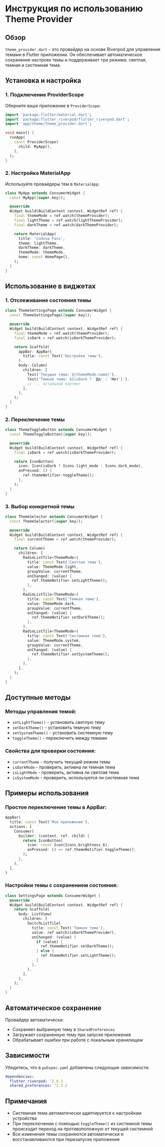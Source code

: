 # Инструкция по использованию Theme Provider

## Обзор
`theme_provider.dart` - это провайдер на основе Riverpod для управления темами в Flutter приложении. Он обеспечивает автоматическое сохранение настроек темы и поддерживает три режима: светлая, темная и системная тема.

## Установка и настройка

### 1. Подключение ProviderScope
Оберните ваше приложение в `ProviderScope`:

```dart
import 'package:flutter/material.dart';
import 'package:flutter_riverpod/flutter_riverpod.dart';
import 'app/theme/theme_provider.dart';

void main() {
  runApp(
    const ProviderScope(
      child: MyApp(),
    ),
  );
}
```

### 2. Настройка MaterialApp
Используйте провайдеры тем в `MaterialApp`:

```dart
class MyApp extends ConsumerWidget {
  const MyApp({super.key});

  @override
  Widget build(BuildContext context, WidgetRef ref) {
    final themeMode = ref.watch(themeProvider);
    final lightTheme = ref.watch(lightThemeProvider);
    final darkTheme = ref.watch(darkThemeProvider);

    return MaterialApp(
      title: 'Codexa Pass',
      theme: lightTheme,
      darkTheme: darkTheme,
      themeMode: themeMode,
      home: const HomePage(),
    );
  }
}
```

## Использование в виджетах

### 1. Отслеживание состояния темы

```dart
class ThemeSettingsPage extends ConsumerWidget {
  const ThemeSettingsPage({super.key});

  @override
  Widget build(BuildContext context, WidgetRef ref) {
    final themeMode = ref.watch(themeProvider);
    final isDark = ref.watch(isDarkThemeProvider);

    return Scaffold(
      appBar: AppBar(
        title: const Text('Настройки темы'),
      ),
      body: Column(
        children: [
          Text('Текущая тема: ${themeMode.name}'),
          Text('Темная тема: ${isDark ? 'Да' : 'Нет'}'),
          // ... остальной контент
        ],
      ),
    );
  }
}
```

### 2. Переключение темы

```dart
class ThemeToggleButton extends ConsumerWidget {
  const ThemeToggleButton({super.key});

  @override
  Widget build(BuildContext context, WidgetRef ref) {
    final isDark = ref.watch(isDarkThemeProvider);

    return IconButton(
      icon: Icon(isDark ? Icons.light_mode : Icons.dark_mode),
      onPressed: () {
        ref.themeNotifier.toggleTheme();
      },
    );
  }
}
```

### 3. Выбор конкретной темы

```dart
class ThemeSelector extends ConsumerWidget {
  const ThemeSelector({super.key});

  @override
  Widget build(BuildContext context, WidgetRef ref) {
    final currentTheme = ref.watch(themeProvider);

    return Column(
      children: [
        RadioListTile<ThemeMode>(
          title: const Text('Светлая тема'),
          value: ThemeMode.light,
          groupValue: currentTheme,
          onChanged: (value) {
            ref.themeNotifier.setLightTheme();
          },
        ),
        RadioListTile<ThemeMode>(
          title: const Text('Темная тема'),
          value: ThemeMode.dark,
          groupValue: currentTheme,
          onChanged: (value) {
            ref.themeNotifier.setDarkTheme();
          },
        ),
        RadioListTile<ThemeMode>(
          title: const Text('Системная тема'),
          value: ThemeMode.system,
          groupValue: currentTheme,
          onChanged: (value) {
            ref.themeNotifier.setSystemTheme();
          },
        ),
      ],
    );
  }
}
```

## Доступные методы

### Методы управления темой:
- `setLightTheme()` - установить светлую тему
- `setDarkTheme()` - установить темную тему
- `setSystemTheme()` - установить системную тему
- `toggleTheme()` - переключить между темами

### Свойства для проверки состояния:
- `currentTheme` - получить текущий режим темы
- `isDarkMode` - проверить, активна ли темная тема
- `isLightMode` - проверить, активна ли светлая тема
- `isSystemMode` - проверить, используется ли системная тема

## Примеры использования

### Простое переключение темы в AppBar:
```dart
AppBar(
  title: const Text('Мое приложение'),
  actions: [
    Consumer(
      builder: (context, ref, child) {
        return IconButton(
          icon: const Icon(Icons.brightness_6),
          onPressed: () => ref.themeNotifier.toggleTheme(),
        );
      },
    ),
  ],
)
```

### Настройки темы с сохранением состояния:
```dart
class SettingsPage extends ConsumerWidget {
  @override
  Widget build(BuildContext context, WidgetRef ref) {
    return Scaffold(
      body: ListView(
        children: [
          SwitchListTile(
            title: const Text('Темная тема'),
            value: ref.watch(isDarkThemeProvider),
            onChanged: (value) {
              if (value) {
                ref.themeNotifier.setDarkTheme();
              } else {
                ref.themeNotifier.setLightTheme();
              }
            },
          ),
        ],
      ),
    );
  }
}
```

## Автоматическое сохранение
Провайдер автоматически:
- Сохраняет выбранную тему в `SharedPreferences`
- Загружает сохраненную тему при запуске приложения
- Обрабатывает ошибки при работе с локальным хранилищем

## Зависимости
Убедитесь, что в `pubspec.yaml` добавлены следующие зависимости:
```yaml
dependencies:
  flutter_riverpod: ^2.6.1
  shared_preferences: ^2.3.2
```

## Примечания
- Системная тема автоматически адаптируется к настройкам устройства
- При переключении с помощью `toggleTheme()` из системной темы происходит переход на противоположную от текущей системной
- Все изменения темы сохраняются автоматически и восстанавливаются при перезапуске приложения
